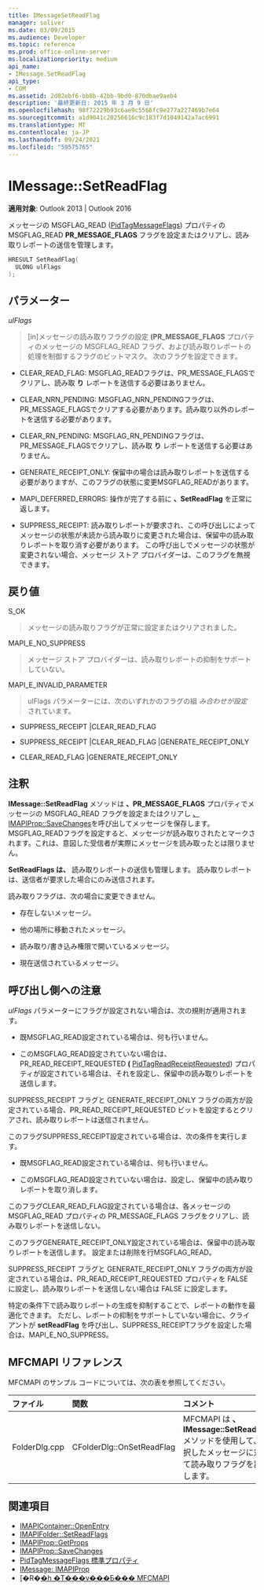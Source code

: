 ```yaml
---
title: IMessageSetReadFlag
manager: soliver
ms.date: 03/09/2015
ms.audience: Developer
ms.topic: reference
ms.prod: office-online-server
ms.localizationpriority: medium
api_name:
- IMessage.SetReadFlag
api_type:
- COM
ms.assetid: 2d02ebf6-bb8b-42bb-9bd0-870dbae9aeb4
description: '最終更新日: 2015 年 3 月 9 日'
ms.openlocfilehash: 98f72229b93c6ae9c5566fc9e277a227469b7e64
ms.sourcegitcommit: a1d9041c20256616c9c183f7d1049142a7ac6991
ms.translationtype: MT
ms.contentlocale: ja-JP
ms.lasthandoff: 09/24/2021
ms.locfileid: "59575765"
---
```

# <a name="imessagesetreadflag"></a>IMessage::SetReadFlag

**適用対象**: Outlook 2013 | Outlook 2016 
  
メッセージの MSGFLAG_READ ([PidTagMessageFlags](pidtagmessageflags-canonical-property.md)) プロパティの MSGFLAG_READ **PR_MESSAGE_FLAGS** フラグを設定またはクリアし、読み取りレポートの送信を管理します。
  
```cpp
HRESULT SetReadFlag(
  ULONG ulFlags
);
```

## <a name="parameters"></a>パラメーター

_ulFlags_
  
> [in]メッセージの読み取りフラグの設定 **(PR_MESSAGE_FLAGS** プロパティのメッセージの MSGFLAG_READ フラグ、および読み取りレポートの処理を制御するフラグのビットマスク。 次のフラグを設定できます。 
    
  - CLEAR_READ_FLAG: MSGFLAG_READフラグは、PR_MESSAGE_FLAGSでクリアし、読み取 **り** レポートを送信する必要はありません。 
      
  - CLEAR_NRN_PENDING: MSGFLAG_NRN_PENDINGフラグは、PR_MESSAGE_FLAGSでクリアする必要があります。読み取り以外のレポートを送信する必要があります。 
      
  - CLEAR_RN_PENDING: MSGFLAG_RN_PENDINGフラグは、PR_MESSAGE_FLAGSでクリアし、読み取 **り** レポートを送信する必要はありません。 
      
  - GENERATE_RECEIPT_ONLY: 保留中の場合は読み取りレポートを送信する必要がありますが、このフラグの状態に変更MSGFLAG_READがあります。
      
  - MAPI_DEFERRED_ERRORS: 操作が完了する前に **、SetReadFlag** を正常に返します。 
      
  - SUPPRESS_RECEIPT: 読み取りレポートが要求され、この呼び出しによってメッセージの状態が未読から読み取りに変更された場合は、保留中の読み取りレポートを取り消す必要があります。 この呼び出しでメッセージの状態が変更されない場合、メッセージ ストア プロバイダーは、このフラグを無視できます。
    
## <a name="return-value"></a>戻り値

S_OK 
  
> メッセージの読み取りフラグが正常に設定またはクリアされました。
    
MAPI_E_NO_SUPPRESS 
  
> メッセージ ストア プロバイダーは、読み取りレポートの抑制をサポートしていない。
    
MAPI_E_INVALID_PARAMETER 
  
> ulFlags パラメーターには、次のいずれかのフラグの組  _み合わせが設定_ されています。 
    
   - SUPPRESS_RECEIPT |CLEAR_READ_FLAG 
    
   - SUPPRESS_RECEIPT |CLEAR_READ_FLAG |GENERATE_RECEIPT_ONLY
    
   - CLEAR_READ_FLAG |GENERATE_RECEIPT_ONLY
    
## <a name="remarks"></a>注釈

**IMessage::SetReadFlag** メソッドは **、PR_MESSAGE_FLAGS** プロパティでメッセージの MSGFLAG_READ フラグを設定またはクリアし [、IMAPIProp::SaveChanges](imapiprop-savechanges.md)を呼び出してメッセージを保存します。 MSGFLAG_READフラグを設定すると、メッセージが読み取りされたとマークされます。これは、意図した受信者が実際にメッセージを読み取ったとは限りません。 
  
**SetReadFlags は、** 読み取りレポートの送信も管理します。 読み取りレポートは、送信者が要求した場合にのみ送信されます。 
  
読み取りフラグは、次の場合に変更できません。
  
- 存在しないメッセージ。
    
- 他の場所に移動されたメッセージ。
    
- 読み取り/書き込み権限で開いているメッセージ。
    
- 現在送信されているメッセージ。
    
## <a name="notes-to-callers"></a>呼び出し側への注意

_ulFlags_ パラメーターにフラグが設定されない場合は、次の規則が適用されます。 
  
- 既MSGFLAG_READ設定されている場合は、何も行いません。
    
- このMSGFLAG_READ設定されていない場合は、PR_READ_RECEIPT_REQUESTED **(** [PidTagReadReceiptRequested](pidtagreadreceiptrequested-canonical-property.md)) プロパティが設定されている場合は、それを設定し、保留中の読み取りレポートを送信します。
    
SUPPRESS_RECEIPT フラグと GENERATE_RECEIPT_ONLY フラグの両方が設定されている場合、PR_READ_RECEIPT_REQUESTED ビットを設定するとクリアされ、読み取りレポートは送信されません。
  
このフラグSUPPRESS_RECEIPT設定されている場合は、次の条件を実行します。
  
- 既MSGFLAG_READ設定されている場合は、何も行いません。 
    
- このMSGFLAG_READ設定されていない場合は、設定し、保留中の読み取りレポートを取り消します。
    
このフラグCLEAR_READ_FLAG設定されている場合は、各メッセージの MSGFLAG_READ プロパティの PR_MESSAGE_FLAGS フラグをクリアし、読み取りレポートを送信しない。 
  
このフラグGENERATE_RECEIPT_ONLY設定されている場合は、保留中の読み取りレポートを送信します。 設定または削除を行MSGFLAG_READ。
  
SUPPRESS_RECEIPT フラグと GENERATE_RECEIPT_ONLY フラグの両方が設定されている場合は、PR_READ_RECEIPT_REQUESTED プロパティを FALSE に設定し、読み取りレポートを送信しない場合は FALSE に設定します。
  
特定の条件下で読み取りレポートの生成を抑制することで、レポートの動作を最適化できます。 ただし、レポートの抑制をサポートしていない場合に、クライアントが **setReadFlag** を呼び出し、SUPPRESS_RECEIPTフラグを設定した場合は、MAPI_E_NO_SUPPRESS。 
  
## <a name="mfcmapi-reference"></a>MFCMAPI リファレンス

MFCMAPI のサンプル コードについては、次の表を参照してください。
  
|**ファイル**|**関数**|**コメント**|
|:-----|:-----|:-----|
|FolderDlg.cpp  <br/> |CFolderDlg::OnSetReadFlag  <br/> |MFCMAPI は **、IMessage::SetReadFlag** メソッドを使用して、選択したメッセージに対して読み取りフラグを設定します。  <br/> |
   
## <a name="see-also"></a>関連項目

- [IMAPIContainer::OpenEntry](imapicontainer-openentry.md)  
- [IMAPIFolder::SetReadFlags](imapifolder-setreadflags.md)  
- [IMAPIProp::GetProps](imapiprop-getprops.md)  
- [IMAPIProp::SaveChanges](imapiprop-savechanges.md) 
- [PidTagMessageFlags 標準プロパティ](pidtagmessageflags-canonical-property.md) 
- [IMessage: IMAPIProp](imessageimapiprop.md)
- [�R�[�h �T���v���Ƃ��� MFCMAPI](mfcmapi-as-a-code-sample.md)

